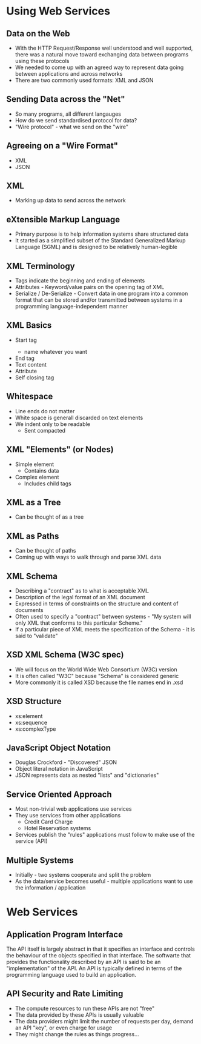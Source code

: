 # Using Web Services

## Data on the Web
* With the HTTP Request/Response well understood and well supported, there was a natural move toward exchanging data between programs using these protocols
* We needed to come up with an agreed way to represent data going between applications and across networks
* There are two commonly used formats: XML and JSON

## Sending Data across the "Net"
* So many programs, all different langauges
* How do we send standardised protocol for data?
* "Wire protocol" - what we send on the "wire"

## Agreeing on a "Wire Format"
* XML
* JSON

## XML
* Marking up data to send across the network

## eXtensible Markup Language
* Primary purpose is to help information systems share structured data
* It started as a simplified subset of the Standard Generalized Markup Language (SGML) and is designed to be relatively human-legible

## XML Terminology
* Tags indicate the beginning and ending of elements
* Attributes - Keyword/value pairs on the opening tag of XML
* Serialize / De-Serialize - Convert data in one program into a common format that can be stored and/or transmitted between systems in a programming language-independent manner

## XML Basics
* Start tag <person> 
    * name whatever you want
* End tag
* Text content
* Attribute
* Self closing tag

## Whitespace
* Line ends do not matter
* White space is generall discarded on text elements
* We indent only to be readable
    * Sent compacted

## XML "Elements" (or Nodes)
* Simple element
    * Contains data
* Complex element
    * Includes child tags

## XML as a Tree
* Can be thought of as a tree

## XML as Paths
* Can be thought of paths
* Coming up with ways to walk through and parse XML data

## XML Schema
* Describing a "contract" as to what is acceptable XML
* Description of the legal format of an XML document
* Expressed in terms of constraints on the structure and content of documents
* Often used to specify a "contract" between systems - "My system will only XML that conforms to this particular Scheme."
* If a particular piece of XML meets the specification of the Schema - it is said to "validate"

## XSD XML Schema (W3C spec)
* We will focus on the World Wide Web Consortium (W3C) version
* It is often called "W3C" because "Schema" is considered generic
* More commonly it is called XSD because the file names end in .xsd

## XSD Structure
* xs:element
* xs:sequence
* xs:complexType

## JavaScript Object Notation
* Douglas Crockford - "Discovered" JSON
* Object literal notation in JavaScript
* JSON represents data as nested "lists" and "dictionaries"

## Service Oriented Approach
* Most non-trivial web applications use services
* They use services from other applications
    * Credit Card Charge
    * Hotel Reservation systems
* Services publish the "rules" applications must follow to make use of the service (API)

## Multiple Systems
* Initially - two systems cooperate and split the problem 
* As the data/service becomes useful - multiple applications want to use the information / application

# Web Services

## Application Program Interface
The API itself is largely abstract in that it specifies an interface and controls the behaviour of the objects specified in that interface. The softwarte that provides the functionality described by an API is said to be an "implementation" of the API. An API is typically defined in terms of the programming language used to build an application.

## API Security and Rate Limiting
* The compute resources to run these APIs are not "free"
* The data provided by these APIs is usually valuable
* The data providers might limit the number of requests per day, demand an API "key", or even charge for usage
* They might change the rules as things progress...


